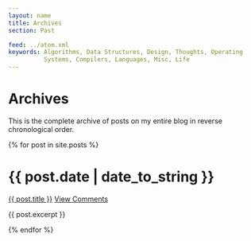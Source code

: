 ```yaml
---
layout: name
title: Archives
section: Past

feed: ../atom.xml
keywords: Algorithms, Data Structures, Design, Thoughts, Operating
          Systems, Compilers, Languages, Misc, Life
---
```


Archives
========

This is the complete archive of posts on my entire blog in reverse
chronological order.

{% for post in site.posts %}
<div class="section list">
  <h1>{{ post.date | date_to_string }}</h1>
  <p class="line">
  <a class="title" href="{{ post.url }}">{{ post.title }}</a>
  <a class="comments" href="{{ post.url }}#disqus_thread">View Comments</a>
  </p>
  <p class="excerpt">{{ post.excerpt }}</p>
</div>
{% endfor %}
